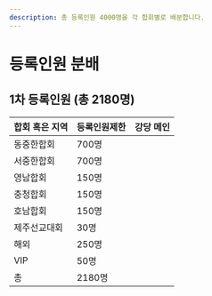 ```yaml
---
description: 총 등록인원 4000명을 각 합회별로 배분합니다.
---
```


# 등록인원 분배

## 1차 등록인원 (총 2180명)

| 합회 혹은 지역 | 등록인원제한 | 강당 메인 |
| -------- | ------ | ----- |
| 동중한합회    | 700명   |       |
| 서중한합회    | 700명   |       |
| 영남합회     | 150명   |       |
| 충청합회     | 150명   |       |
| 호남합회     | 150명   |       |
| 제주선교대회   | 30명    |       |
| 해외       | 250명   |       |
| VIP      | 50명    |       |
| 총        | 2180명  |       |
